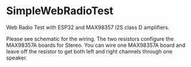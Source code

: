 # SimpleWebRadioTest
Web Radio Test with ESP32 and MAX98357 I2S class D amplifiers.

Please see schematic for the wiring. The two resistors configure the MAX98357A boards for Stereo. You can wire one MAX98357A board and leave off the resistor to get both left and right channels through one speaker.


